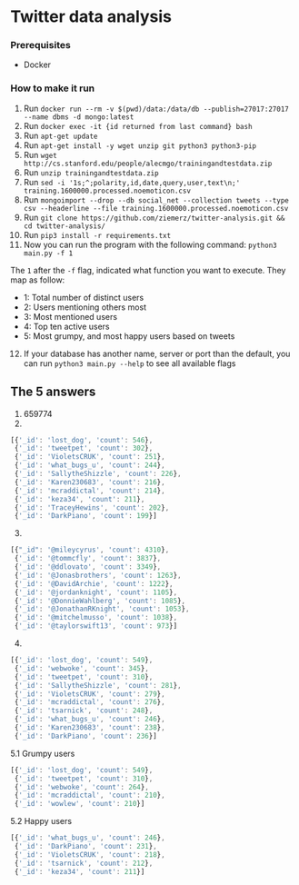 # Twitter data analysis

### Prerequisites
- Docker

### How to make it run
1. Run `docker run --rm -v $(pwd)/data:/data/db --publish=27017:27017 --name dbms -d mongo:latest`
2. Run `docker exec -it {id returned from last command} bash`
3. Run `apt-get update`
4. Run `apt-get install -y wget unzip git python3 python3-pip`
5. Run `wget http://cs.stanford.edu/people/alecmgo/trainingandtestdata.zip`
6. Run `unzip trainingandtestdata.zip`
7. Run `sed -i '1s;^;polarity,id,date,query,user,text\n;' training.1600000.processed.noemoticon.csv`
8. Run `mongoimport --drop --db social_net --collection tweets --type csv --headerline --file training.1600000.processed.noemoticon.csv`
9. Run `git clone https://github.com/ziemerz/twitter-analysis.git && cd twitter-analysis/`
10. Run `pip3 install -r requirements.txt`
11. Now you can run the program with the following command: `python3 main.py -f 1`

The `1` after the `-f` flag, indicated what function you want to execute. They map as follow:
- 1: Total number of distinct users
- 2: Users mentioning others most
- 3: Most mentioned users
- 4: Top ten active users
- 5: Most grumpy, and most happy users based on tweets

12. If your database has another name, server or port than the default, you can run `python3 main.py --help` to see all available flags


## The 5 answers
1. 659774
2. 
```js
[{'_id': 'lost_dog', 'count': 546},
 {'_id': 'tweetpet', 'count': 302},
 {'_id': 'VioletsCRUK', 'count': 251},
 {'_id': 'what_bugs_u', 'count': 244},
 {'_id': 'SallytheShizzle', 'count': 226},
 {'_id': 'Karen230683', 'count': 216},
 {'_id': 'mcraddictal', 'count': 214},
 {'_id': 'keza34', 'count': 211},
 {'_id': 'TraceyHewins', 'count': 202},
 {'_id': 'DarkPiano', 'count': 199}]
 ```
3.
```js
[{"_id": '@mileycyrus', 'count': 4310},
 {'_id': '@tommcfly', 'count': 3837},
 {'_id': '@ddlovato', 'count': 3349},
 {'_id': '@Jonasbrothers', 'count': 1263},
 {'_id': '@DavidArchie', 'count': 1222},
 {'_id': '@jordanknight', 'count': 1105},
 {'_id': '@DonnieWahlberg', 'count': 1085},
 {'_id': '@JonathanRKnight', 'count': 1053},
 {'_id': '@mitchelmusso', 'count': 1038},
 {'_id': '@taylorswift13', 'count': 973}]
```
4.
```js
[{'_id': 'lost_dog', 'count': 549},
 {'_id': 'webwoke', 'count': 345},
 {'_id': 'tweetpet', 'count': 310},
 {'_id': 'SallytheShizzle', 'count': 281},
 {'_id': 'VioletsCRUK', 'count': 279},
 {'_id': 'mcraddictal', 'count': 276},
 {'_id': 'tsarnick', 'count': 248},
 {'_id': 'what_bugs_u', 'count': 246},
 {'_id': 'Karen230683', 'count': 238},
 {'_id': 'DarkPiano', 'count': 236}]
```
5.1 Grumpy users
```js
[{'_id': 'lost_dog', 'count': 549},
 {'_id': 'tweetpet', 'count': 310},
 {'_id': 'webwoke', 'count': 264},
 {'_id': 'mcraddictal', 'count': 210},
 {'_id': 'wowlew', 'count': 210}]
```
5.2 Happy users
```js
[{'_id': 'what_bugs_u', 'count': 246},
 {'_id': 'DarkPiano', 'count': 231},
 {'_id': 'VioletsCRUK', 'count': 218},
 {'_id': 'tsarnick', 'count': 212},
 {'_id': 'keza34', 'count': 211}]
```
